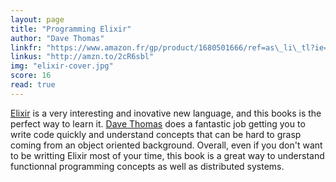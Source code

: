 ```yaml
---
layout: page
title: "Programming Elixir"
author: "Dave Thomas"
linkfr: "https://www.amazon.fr/gp/product/1680501666/ref=as\_li\_tl?ie=UTF8&camp=1642&creative=6746&creativeASIN=1680501666&linkCode=as2&tag=mg092-21"
linkus: "http://amzn.to/2cR6sbl" 
img: "elixir-cover.jpg"
score: 16
read: true
---
```


[Elixir][1] is a very interesting and inovative new language, and this books is the perfect way to learn it. [Dave Thomas][2] does a fantastic job getting you to write code quickly and understand concepts that can be hard to grasp coming from an object oriented background.  Overall, even if you don't want to be writting Elixir most of your time, this book is a great way to understand functionnal programming concepts as well as distributed systems.

[1]:	http://elixir-lang.org/
[2]:	https://pragdave.me/